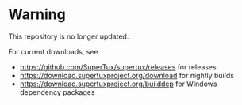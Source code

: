 # Warning

This repository is no longer updated.

For current downloads, see
* https://github.com/SuperTux/supertux/releases for releases
* https://download.supertuxproject.org/download for nightly builds
* https://download.supertuxproject.org/builddep for Windows dependency packages
